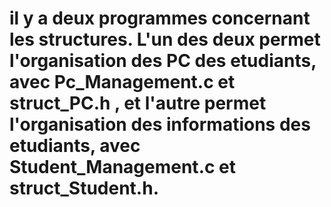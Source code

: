 # il y a deux programmes concernant les structures. L'un des deux permet l'organisation des PC des etudiants, avec Pc_Management.c et struct_PC.h , et l'autre permet l'organisation des informations des etudiants, avec Student_Management.c et struct_Student.h.
